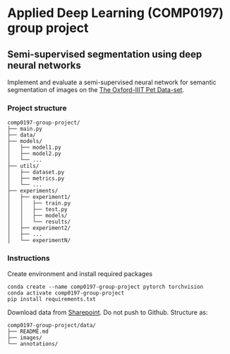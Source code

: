 # Applied Deep Learning (COMP0197) group project

## Semi-supervised segmentation using deep neural networks

Implement and evaluate a semi-supervised neural network for semantic segmentation of images on the [The Oxford-IIIT Pet Data-set](https://link-url-here.org).

### Project structure

```
comp0197-group-project/
├── main.py
├── data/
├── models/
│   ├── model1.py
│   ├── model2.py
│   └── ...
├── utils/
│   ├── dataset.py
│   ├── metrics.py
│   └── ...
├── experiments/
│   ├── experiment1/
│   │   ├── train.py
│   │   ├── test.py
│   │   ├── models/
│   │   └── results/
│   ├── experiment2/
│   ├── ...
│   └── experimentN/
```

### Instructions

Create environment and install required packages

```
conda create --name comp0197-group-project pytorch torchvision
conda activate comp0197-group-project
pip install requirements.txt
```

Download data from [Sharepoint](https://liveuclac-my.sharepoint.com/personal/ucabtc6_ucl_ac_uk/_layouts/15/onedrive.aspx?id=%2Fpersonal%2Fucabtc6%5Fucl%5Fac%5Fuk%2FDocuments%2FApplied%20Deep%20Learning%2FDataset&ga=1). Do not push to Github. Structure as:

```
comp0197-group-project/data/
├── README.md
├── images/
└── annotations/
```
